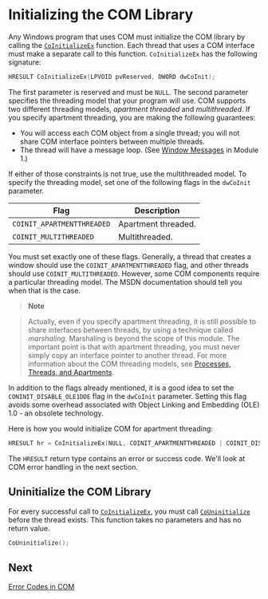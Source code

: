 <!-- https://docs.microsoft.com/en-us/windows/win32/learnwin32/initializing-the-com-library -->
# Initializing the COM Library

Any Windows program that uses COM must initialize the COM library by calling the [`CoInitializeEx`][coinitializeex] function. Each thread that uses a COM interface must make a separate call to this function. `CoInitializeEx` has the following signature:

```cpp
HRESULT CoInitializeEx(LPVOID pvReserved, DWORD dwCoInit);
```

The first parameter is reserved and must be `NULL`. The second parameter specifies the threading model that your program will use. COM supports two different threading models, _apartment threaded_ and _multithreaded_. If you specify apartment threading, you are making the following guarantees:

- You will access each COM object from a single thread; you will not share COM interface pointers between multiple threads.
- The thread will have a message loop. (See [Window Messages](../your-first-windows-program/window-messages.md) in Module 1.)

If either of those constraints is not true, use the multithreaded model. To specify the threading model, set one of the following flags in the `dwCoInit` parameter.

| Flag | Description |
|---|---|
| `COINIT_APARTMENTTHREADED` | Apartment threaded. |
| `COINIT_MULTITHREADED` | Multithreaded. |

You must set exactly one of these flags. Generally, a thread that creates a window should use the `COINIT_APARTMENTTHREADED` flag, and other threads should use `COINIT_MULTITHREADED`. However, some COM components require a particular threading model. The MSDN documentation should tell you when that is the case.

> __Note__

> Actually, even if you specify apartment threading, it is still possible to share interfaces between threads, by using a technique called _marshaling_. Marshaling is beyond the scope of this module. The important point is that with apartment threading, you must never simply copy an interface pointer to another thread. For more information about the COM threading models, see [Processes, Threads, and Apartments](https://docs.microsoft.com/en-us/windows/win32/com/processes--threads--and-apartments).

In addition to the flags already mentioned, it is a good idea to set the `CONINIT_DISABLE_OLE1DDE` flag in the `dwCoInit` parameter. Setting this flag avoids some overhead associated with Object Linking and Embedding (OLE) 1.0 - an obsolete technology.

Here is how you would initialize COM for apartment threading:

```cpp
HRESULT hr = CoInitializeEx(NULL, COINIT_APARTMENTTHREADED | COINIT_DISABLE_OLE1DDE);
```

The `HRESULT` return type contains an error or success code. We'll look at COM error handling in the next section.

## Uninitialize the COM Library

For every successful call to [`CoInitializeEx`][coinitializeex], you must call [`CoUninitialize`][couninitialize] before the thread exists. This function takes no parameters and has no return value.

```cpp
CoUninitialize();
```

## Next

[Error Codes in COM](./error-codes-in-com.md)

[coinitializeex]: https://docs.microsoft.com/en-us/windows/win32/api/combaseapi/nf-combaseapi-coinitializeex
[couninitialize]: https://docs.microsoft.com/en-us/windows/win32/api/combaseapi/nf-combaseapi-couninitialize
